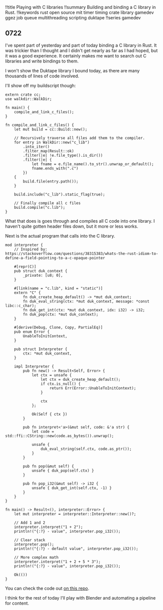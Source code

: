 !!title Playing with C libraries
!!summary Building and binding a C library in Rust.
!!keywords rust open source mit timer timing crate library gamedev ggez job queue multithreading scripting duktape
!!series gamedev

## 0722

I've spent part of yesterday and part of today binding a C library in Rust. It was trickier than I thought and I didn't get nearly as far as I had hoped, but it was a good experience. It certainly makes me want to search out C libraries and write bindings to them.

I won't show the Duktape library I bound today, as there are many thousands of lines of code involved.

I'll show off my buildscript though:

```
extern crate cc;
use walkdir::WalkDir;

fn main() {
    compile_and_link_c_files();
}

fn compile_and_link_c_files() {
    let mut build = cc::Build::new();

    // Recursively traverse all files add them to the compiler.
    for entry in WalkDir::new("c_lib")
        .into_iter()
        .filter_map(Result::ok)
        .filter(|e| !e.file_type().is_dir())
        .filter(|e| {
            let fname = e.file_name().to_str().unwrap_or_default();
            fname.ends_with(".c")
        })
    {
        build.file(entry.path());
    }

    build.include("c_lib").static_flag(true);

    // Finally compile all c files
    build.compile("c.lib");
}
```

What that does is goes through and compiles all C code into one library. I haven't quite gotten header files down, but it more or less works.

Next is the actual program that calls into the C library. 

```
mod interpreter {
    // Inspired by: https://stackoverflow.com/questions/38315383/whats-the-rust-idiom-to-define-a-field-pointing-to-a-c-opaque-pointer

    #[repr(C)]
    pub struct duk_context {
        _private: [u8; 0],
    }

    #[link(name = "c.lib", kind = "static")]
    extern "C" {
        fn duk_create_heap_default() -> *mut duk_context;
        fn duk_eval_string(ctx: *mut duk_context, message: *const libc::c_char);
        fn duk_get_int(ctx: *mut duk_context, idx: i32) -> i32;
        fn duk_pop(ctx: *mut duk_context);
    }

    #[derive(Debug, Clone, Copy, PartialEq)]
    pub enum Error {
        UnableToInitContext,
    }

    pub struct Interpreter {
        ctx: *mut duk_context,
    }

    impl Interpreter {
        pub fn new() -> Result<Self, Error> {
            let ctx = unsafe {
                let ctx = duk_create_heap_default();
                if ctx.is_null() {
                    return Err(Error::UnableToInitContext);
                }

                ctx
            };

            Ok(Self { ctx })
        }

        pub fn interpret<'a>(&mut self, code: &'a str) {
            let code = std::ffi::CString::new(code.as_bytes()).unwrap();

            unsafe {
                duk_eval_string(self.ctx, code.as_ptr());
            }
        }

        pub fn pop(&mut self) {
            unsafe { duk_pop(self.ctx) }
        }

        pub fn pop_i32(&mut self) -> i32 {
            unsafe { duk_get_int(self.ctx, -1) }
        }
    }
}

fn main() -> Result<(), interpreter::Error> {
    let mut interpreter = interpreter::Interpreter::new()?;

    // Add 1 and 2
    interpreter.interpret("1 + 2");
    println!("{:?} - value", interpreter.pop_i32());

    // Clear stack
    interpreter.pop();
    println!("{:?} - default value", interpreter.pop_i32());

    // More complex math
    interpreter.interpret("1 + 2 + 5 * 3");
    println!("{:?} - value", interpreter.pop_i32());

    Ok(())
}
```

You can check the code out [on this repo](https://github.com/ericrobolson/ex_duktape_to_rust).

I think for the rest of today I'll play with Blender and automating a pipeline for content.